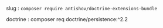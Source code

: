 slug :
 ```composer require antishov/doctrine-extensions-bundle```

 doctrine : composer req doctrine/persistence:^2.2